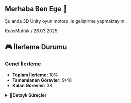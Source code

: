 ## Merhaba Ben Ege  👋

Şu anda 3D Unity oyun motoru ile geliştirme yapmaktayım.

KaosMutfak / 26.03.2025

## 🎮 İlerleme Durumu 

### Genel İlerleme
- **Toplam İlerleme:** 10%
- **Tamamlanan Görevler:** 9/48
- **Kalan Görevler:** 38

<details>
<summary>🔽<b>Detaylı Süreçler</b></summary>
  
### Tasarım

- **Kapsam:** 35%
  - [ ] Oyun Mekanikleri Tasarımı
  - [ ] UI/UX Tasarımı
  - [ ] Oyun Konsepti ve Senaryo
  - [ ] Seviye ve Çevre Tasarımı
  - [ ] Oynanış Testleri ve Dengeleme

### Geliştirme
- **Kapsam:** 45%
  - [ ] Oyun Motoru ve Teknolojileri Kurulumu
  - [ ] Yapay Zeka, Fizik ve Hareketler
  - [ ] 3. parti ve platforma Özgü Entegrasyonlar
  - [ ] Optimizasyon, Performans İyileştirmeleri

### Sanat ve Grafik
- **Kapsam:** 15%
  - [ ] Karakter, Çevre, Araç ve Obje Modellemeleri
  - [ ] Animasyonlar, Dokular 
  - [ ] Kamera ve Görüntüleme
  - [ ] Görsel efektler, partikül ve ışıklandırma
  - [ ] UI/IX Görsel Tasarımları

### Ses ve Müzik
- **Kapsam:** 5%
  - [ ] Arka Plan Müzikleri
  - [ ] Sesli Diyaloglar
  - [ ] Karakter, Etkileşim, Çevre, Arka plan, Olay Sesleri
  - [ ] Ses testi, optimizasyonu ve uyumlulukları

### Test
- **Kapsam:** *%
  - [ ] Oynanış testleri ve hata ayıklama
  - [ ] Platform uyumluluğu testleri
  - [ ] Performans Testleri
  - [ ] Kullanıcı Deneyimi Testleri

</details>
<br>

<!--
<details>
<summary>&nbsp <b>Dungeonus 2D Proje Yol Haritası</b> ✈</summary>
  <ul>
<br>
<li> Dungeon Room Editor</li>

<li> Main Game Scene Set-up</li>

<li> Dungeon Room Templates</li>

<li> Dungeon Builder</li>

<li> Initial Player Set Up</li>

<li> Player Movement & Control</li>

<li> Dungeon Doors & Lighting</li>

<li> Object Pooling</li>

<li> Player Weapons & Ammo</li>

<li> Sound Effects</li>

<li> MiniMap</li>

<li> Weapon & Ammo Special Effects</li>

<li> Enemy Setup</li>

<li> Enemy Animations</li>

<li> AStar Pathfinding</li>

<li> Enemy AI Movement</li>

<li> Spawning Enemies</li>

<li> Enemy Weapons & Ammo</li>

<li> Health & Damage</li>

<li> Battling Through Levels</li>

<li> Decorating The Dungeon</li>

<li> Moveable Objects</li>

<li> Enemy Ammo Patterns</li>

<li> Dungeon Chests</li>

<li> Dungeon Overview Map</li>

<li> Game Music</li>

<li> Pause Menu</li>

<li> Main Menu</li>

  </ul> 
</details>
-->
